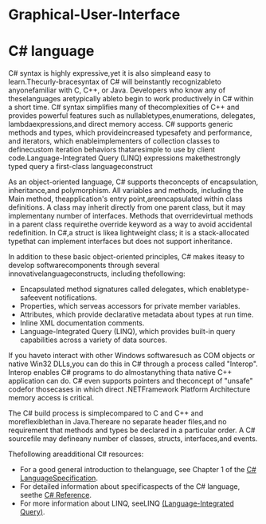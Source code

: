 # Graphical-User-Interface
# C# language

C# syntax is highly expressive,yet it is also simpleand easy to learn.Thecurly-bracesyntax of C# will beinstantly
recognizableto anyonefamiliar with C, C++, or Java. Developers who know any of theselanguages aretypically
ableto begin to work productively in C# within a short time. C# syntax simplifies many of thecomplexities of C++
and provides powerful features such as nullabletypes,enumerations, delegates, lambdaexpressions,and direct
memory access. C# supports generic methods and types, which provideincreased typesafety and performance,
and iterators, which enableimplementers of collection classes to definecustom iteration behaviors thataresimple
to use by client code.Language-Integrated Query (LINQ) expressions makethestrongly typed query a first-class
languageconstruct

As an object-oriented language, C# supports theconcepts of encapsulation, inheritance,and polymorphism. All
variables and methods, including the Main method, theapplication's entry point,areencapsulated within class
definitions. A class may inherit directly from one parent class, but it may implementany number of interfaces.
Methods that overridevirtual methods in a parent class requirethe override keyword as a way to avoid accidental
redefinition. In C#,a struct is likea lightweight class; it is a stack-allocated typethat can implement interfaces but
does not support inheritance.

In addition to these basic object-oriented principles, C# makes iteasy to develop softwarecomponents through
several innovativelanguageconstructs, including thefollowing:
* Encapsulated method signatures called delegates, which enabletype-safeevent notifications.
* Properties, which serveas accessors for private member variables.
* Attributes, which provide declarative metadata about types at run time.
* Inline XML documentation comments.
* Language-Integrated Query (LINQ), which provides built-in query capabilities across a variety of data
  sources.

If you haveto interact with other Windows softwaresuch as COM objects or native Win32 DLLs,you can do this in
C# through a process called "Interop". Interop enables C# programs to do almostanything thata native C++
application can do. C# even supports pointers and theconcept of "unsafe" codefor thosecases in which direct
.NETFramework Platform Architecture
memory access is critical.

The C# build process is simplecompared to C and C++ and moreflexiblethan in Java.Thereare no separate
header files,and no requirement that methods and types be declared in a particular order. A C# sourcefile may
defineany number of classes, structs, interfaces,and events.

Thefollowing areadditional C# resources:
* For a good general introduction to thelanguage, see Chapter 1 of the [C# LanguageSpecification](https://docs.microsoft.com/en-us/dotnet/csharp/language-reference/language-specification/introduction).
* For detailed information about specificaspects of the C# language, seethe [C# Reference](https://opdhsblobprod02.blob.core.windows.net/contents/c6aea4f5457448ee818b7292ba695982/4208e5373b6c5d5e03d8cdfcad17d27c?sv=2018-03-28&sr=b&si=ReadPolicy&sig=o5pTsGYogDLuY%2BXVY%2BEnJD9Ow3FTDfEwbXsKk9okw5I%3D&st=2020-04-14T11%3A18%3A29Z&se=2020-04-15T11%3A28%3A29Z).
* For more information about LINQ, seeLINQ [(Language-Integrated Query)](https://opdhsblobprod02.blob.core.windows.net/contents/c6aea4f5457448ee818b7292ba695982/4208e5373b6c5d5e03d8cdfcad17d27c?sv=2018-03-28&sr=b&si=ReadPolicy&sig=o5pTsGYogDLuY%2BXVY%2BEnJD9Ow3FTDfEwbXsKk9okw5I%3D&st=2020-04-14T11%3A18%3A29Z&se=2020-04-15T11%3A28%3A29Z).
